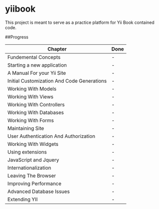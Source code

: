 yiibook
=======

This project is meant to serve as a practice platform for Yii Book contained code.

##Progress

Chapter | Done
------- | ----
Fundemental Concepts | -
Starting a new application | -
A Manual For your Yii Site | -
Initial Customization And Code Generations | -
Working With Models | -
Working With Views | -
Working With Controllers | -
Working With Databases | -
Working With Forms | -
Maintaining Site | -
User Authentication And Authorization | -
Working With Widgets | -
Using extensions | -
JavaScript and Jquery | -
Internationalization | -
Leaving The Browser | -
Improving Performance | -
Advanced Database Issues | -
Extending YII | -
